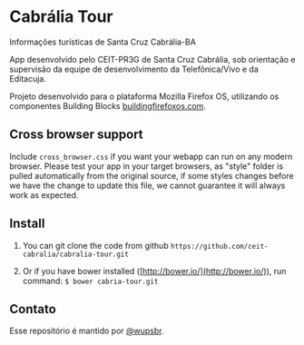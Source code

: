 Cabrália Tour
==============

Informações turísticas de Santa Cruz Cabrália-BA

App desenvolvido pelo CEIT-PR3G de Santa Cruz Cabrália, sob orientação e supervisão da equipe de desenvolvimento da Telefônica/Vivo e da Editacuja.

Projeto desenvolvido para o plataforma Mozilla Firefox OS, utilizando os componentes Building Blocks [buildingfirefoxos.com](http://www.buildingfirefoxos.com).

Cross browser support
-----------------------
Include `cross_browser.css` if you want your webapp can run on any modern browser.
Please test your app in your target browsers, as "style" folder is pulled automatically from the original source, if some styles changes before we have the change to update this file, we cannot guarantee it will always work as expected.


Install
---------

1. You can git clone the code from github `https://github.com/ceit-cabralia/cabralia-tour.git`

2. Or if you have bower installed ([http://bower.io/](http://bower.io/)), run command: `$ bower cabria-tour.git`


Contato
---------

Esse repositório é mantido por [@wupsbr](https://github.com/wupsbr). 

